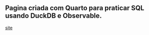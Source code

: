 ## Pagina criada com Quarto para praticar SQL usando DuckDB e Observable.

[site](https://jcmartinssh.github.io/estudoSQL/)
